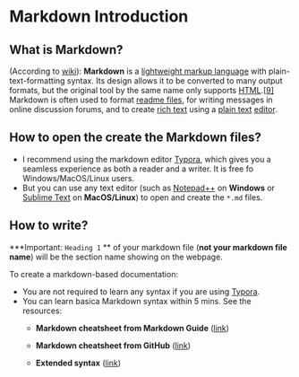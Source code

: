 # Markdown Introduction

## What is Markdown?

(According to [wiki](https://en.wikipedia.org/wiki/Markdown)): **Markdown** is a [lightweight markup language](https://en.wikipedia.org/wiki/Lightweight_markup_language) with plain-text-formatting syntax. Its design allows it to be converted to many output formats, but the original tool by the same name only supports [HTML](https://en.wikipedia.org/wiki/HTML).[[9\]](https://en.wikipedia.org/wiki/Markdown#cite_note-9) Markdown is often used to format [readme files](https://en.wikipedia.org/wiki/README), for writing messages in online discussion forums, and to create [rich text](https://en.wikipedia.org/wiki/Formatted_text) using a [plain text](https://en.wikipedia.org/wiki/Plain_text) [editor](https://en.wikipedia.org/wiki/Text_editor).

## How to open the create the Markdown files?

- I recommend using the markdown editor [Typora](https://typora.io/), which gives you a seamless experience as both a reader and a writer. It is free fo Windows/MacOS/Linux users.
- But you can use any text editor (such as [Notepad++](https://notepad-plus-plus.org/) on **Windows** or [Sublime Text](https://www.sublimetext.com/3) on **MacOS/Linux**) to open and create the `*.md` files.

## How to write?

**\*Important: `Heading 1` ** of your markdown file (**not your markdown file name**) will be the section name showing on the webpage.

To create a markdown-based documentation:

- You are not required to learn any syntax if you are using [Typora](https://typora.io/).
- You can learn basica Markdown syntax within 5 mins. See the resources:
  - **Markdown cheatsheet from Markdown Guide** ([link](https://guides.github.com/pdfs/markdown-cheatsheet-online.pdf))

  - **Markdown cheatsheet from GitHub** ([link](https://guides.github.com/pdfs/markdown-cheatsheet-online.pdf))
  - **Extended syntax** ([link](https://www.markdownguide.org/extended-syntax))



